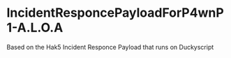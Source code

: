 # IncidentResponcePayloadForP4wnP1-A.L.O.A
Based on the Hak5 Incident Responce Payload that runs on Duckyscript
